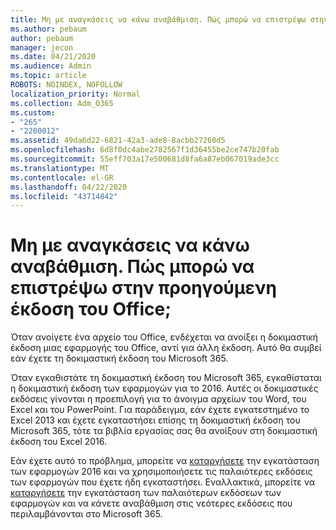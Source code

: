 ```yaml
---
title: Μη με αναγκάσεις να κάνω αναβάθμιση. Πώς μπορώ να επιστρέψω στην προηγούμενη έκδοση του Office;
ms.author: pebaum
author: pebaum
manager: jecon
ms.date: 04/21/2020
ms.audience: Admin
ms.topic: article
ROBOTS: NOINDEX, NOFOLLOW
localization_priority: Normal
ms.collection: Adm_O365
ms.custom:
- "265"
- "2200012"
ms.assetid: 49da6d22-6821-42a3-ade8-8acbb27260d5
ms.openlocfilehash: 6d8f0dc4abe2782567f1d36455be2ce747b20fab
ms.sourcegitcommit: 55eff703a17e500681d8fa6a87eb067019ade3cc
ms.translationtype: MT
ms.contentlocale: el-GR
ms.lasthandoff: 04/22/2020
ms.locfileid: "43714842"
---
```

# <a name="dont-force-me-to-upgrade-how-do-i-go-back-to-the-previous-office-version"></a>Μη με αναγκάσεις να κάνω αναβάθμιση. Πώς μπορώ να επιστρέψω στην προηγούμενη έκδοση του Office;

Όταν ανοίγετε ένα αρχείο του Office, ενδέχεται να ανοίξει η δοκιμαστική έκδοση μιας εφαρμογής του Office, αντί για άλλη έκδοση. Αυτό θα συμβεί εάν έχετε τη δοκιμαστική έκδοση του Microsoft 365.
  
Όταν εγκαθιστάτε τη δοκιμαστική έκδοση του Microsoft 365, εγκαθίσταται η δοκιμαστική έκδοση των εφαρμογών για το 2016. Αυτές οι δοκιμαστικές εκδόσεις γίνονται η προεπιλογή για το άνοιγμα αρχείων του Word, του Excel και του PowerPoint. Για παράδειγμα, εάν έχετε εγκατεστημένο το Excel 2013 και έχετε εγκαταστήσει επίσης τη δοκιμαστική έκδοση του Microsoft 365, τότε τα βιβλία εργασίας σας θα ανοίξουν στη δοκιμαστική έκδοση του Excel 2016.
  
Εάν έχετε αυτό το πρόβλημα, μπορείτε να [καταργήσετε](https://support.office.com/article/9dd49b83-264a-477a-8fcc-2fdf5dbf61d8.aspx) την εγκατάσταση των εφαρμογών 2016 και να χρησιμοποιήσετε τις παλαιότερες εκδόσεις των εφαρμογών που έχετε ήδη εγκαταστήσει. Εναλλακτικά, μπορείτε να [καταργήσετε](https://support.office.com/article/9dd49b83-264a-477a-8fcc-2fdf5dbf61d8.aspx) την εγκατάσταση των παλαιότερων εκδόσεων των εφαρμογών και να κάνετε αναβάθμιση στις νεότερες εκδόσεις που περιλαμβάνονται στο Microsoft 365.
